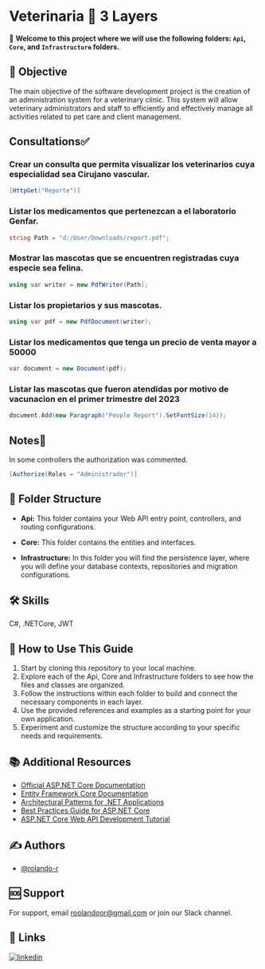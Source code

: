 # Veterinaria 🐶 3 Layers

🚀 **Welcome to this project where we will use the following folders: `Api`, `Core`, and `Infrastructure` folders.**

## 🎯 Objective

The main objective of the software development project is the creation of an administration system for a veterinary clinic. This system will allow veterinary administrators and staff to efficiently and effectively manage all activities related to pet care and client management.

## Consultations✅

  ### Crear un consulta que permita visualizar los veterinarios cuya especialidad sea Cirujano vascular.

  ```csharp
  [HttpGet("Reporte")]
  ```
  ### Listar los medicamentos que pertenezcan a el laboratorio Genfar.

  ```csharp
  string Path = "d:/User/Downloads/report.pdf";
  ```
  ### Mostrar las mascotas que se encuentren registradas cuya especie sea felina.

  ```csharp
  using var writer = new PdfWriter(Path);
  ```
  ### Listar los propietarios y sus mascotas.

  ```csharp
  using var pdf = new PdfDocument(writer);
  ```
  ### Listar los medicamentos que tenga un precio de venta mayor a 50000
  ```csharp
  var document = new Document(pdf);
  ```
  ### Listar las mascotas que fueron atendidas por motivo de vacunacion en el primer trimestre del 2023

  ```csharp
  document.Add(new Paragraph("People Report").SetFontSize(14));
  ```

## Notes📝
In some controllers the authorization was commented.
  ```csharp
  [Authorize(Roles = "Administrador")]
  ```

## 📂 Folder Structure

- **Api:** This folder contains your Web API entry point, controllers, and routing configurations.

- **Core:** This folder contains the entities and interfaces.

- **Infrastructure:** In this folder you will find the persistence layer, where you will define your database contexts, repositories and migration configurations.


## 🛠 Skills

C#, .NETCore, JWT

## 📖 How to Use This Guide
1. Start by cloning this repository to your local machine.
2. Explore each of the Api, Core and Infrastructure folders to see how the files and classes are organized.
3. Follow the instructions within each folder to build and connect the necessary components in each layer.
4. Use the provided references and examples as a starting point for your own application.
5. Experiment and customize the structure according to your specific needs and requirements.

## 📚 Additional Resources

- [Official ASP.NET Core Documentation](https://docs.microsoft.com/aspnet/core)
- [Entity Framework Core Documentation](https://docs.microsoft.com/ef/core)
- [Architectural Patterns for .NET Applications](https://docs.microsoft.com/dotnet/architecture/)
- [Best Practices Guide for ASP.NET Core](https://dotnet.microsoft.com/learn/web/aspnet-best-practices)
- [ASP.NET Core Web API Development Tutorial](https://docs.microsoft.com/aspnet/core/tutorials/first-web-api)

## ✍️ Authors

- [@rolando-r](https://www.github.com/rolando-r)

## 🆘 Support

For support, email roolandoor@gmail.com or join our Slack channel.

## 🔗 Links
[![linkedin](https://img.shields.io/badge/linkedin-0A66C2?style=for-the-badge&logo=linkedin&logoColor=white)](https://www.linkedin.com/in/rolando-rodriguez-garcia)

